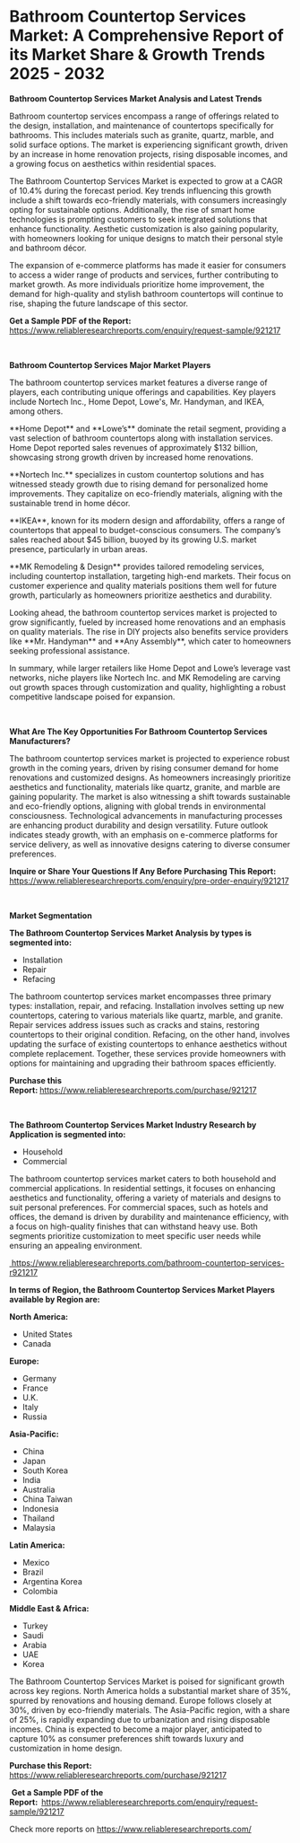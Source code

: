 <p><h1>Bathroom Countertop Services Market: A Comprehensive Report of its Market Share & Growth Trends 2025 - 2032</h1></p><p><strong>Bathroom Countertop Services Market Analysis and Latest Trends</strong></p>
<p><p>Bathroom countertop services encompass a range of offerings related to the design, installation, and maintenance of countertops specifically for bathrooms. This includes materials such as granite, quartz, marble, and solid surface options. The market is experiencing significant growth, driven by an increase in home renovation projects, rising disposable incomes, and a growing focus on aesthetics within residential spaces.</p><p>The Bathroom Countertop Services Market is expected to grow at a CAGR of 10.4% during the forecast period. Key trends influencing this growth include a shift towards eco-friendly materials, with consumers increasingly opting for sustainable options. Additionally, the rise of smart home technologies is prompting customers to seek integrated solutions that enhance functionality. Aesthetic customization is also gaining popularity, with homeowners looking for unique designs to match their personal style and bathroom décor.</p><p>The expansion of e-commerce platforms has made it easier for consumers to access a wider range of products and services, further contributing to market growth. As more individuals prioritize home improvement, the demand for high-quality and stylish bathroom countertops will continue to rise, shaping the future landscape of this sector.</p></p>
<p><strong>Get a Sample PDF of the Report:&nbsp;</strong> <a href="https://www.reliableresearchreports.com/enquiry/request-sample/921217?utm_campaign=3070&utm_medium=2&utm_source=Github&utm_content=ia&utm_term=07032025&utm_id=bathroom-countertop-services">https://www.reliableresearchreports.com/enquiry/request-sample/921217</a></p>
<p>&nbsp;</p>
<p><strong>Bathroom Countertop Services Major Market Players</strong></p>
<p><p>The bathroom countertop services market features a diverse range of players, each contributing unique offerings and capabilities. Key players include Nortech Inc., Home Depot, Lowe's, Mr. Handyman, and IKEA, among others. </p><p>**Home Depot** and **Lowe’s** dominate the retail segment, providing a vast selection of bathroom countertops along with installation services. Home Depot reported sales revenues of approximately $132 billion, showcasing strong growth driven by increased home renovations.</p><p>**Nortech Inc.** specializes in custom countertop solutions and has witnessed steady growth due to rising demand for personalized home improvements. They capitalize on eco-friendly materials, aligning with the sustainable trend in home décor.</p><p>**IKEA**, known for its modern design and affordability, offers a range of countertops that appeal to budget-conscious consumers. The company’s sales reached about $45 billion, buoyed by its growing U.S. market presence, particularly in urban areas.</p><p>**MK Remodeling & Design** provides tailored remodeling services, including countertop installation, targeting high-end markets. Their focus on customer experience and quality materials positions them well for future growth, particularly as homeowners prioritize aesthetics and durability.</p><p>Looking ahead, the bathroom countertop services market is projected to grow significantly, fueled by increased home renovations and an emphasis on quality materials. The rise in DIY projects also benefits service providers like **Mr. Handyman** and **Any Assembly**, which cater to homeowners seeking professional assistance. </p><p>In summary, while larger retailers like Home Depot and Lowe’s leverage vast networks, niche players like Nortech Inc. and MK Remodeling are carving out growth spaces through customization and quality, highlighting a robust competitive landscape poised for expansion.</p></p>
<p>&nbsp;</p>
<p><strong>What Are The Key Opportunities For Bathroom Countertop Services Manufacturers?</strong></p>
<p><p>The bathroom countertop services market is projected to experience robust growth in the coming years, driven by rising consumer demand for home renovations and customized designs. As homeowners increasingly prioritize aesthetics and functionality, materials like quartz, granite, and marble are gaining popularity. The market is also witnessing a shift towards sustainable and eco-friendly options, aligning with global trends in environmental consciousness. Technological advancements in manufacturing processes are enhancing product durability and design versatility. Future outlook indicates steady growth, with an emphasis on e-commerce platforms for service delivery, as well as innovative designs catering to diverse consumer preferences.</p></p>
<p><strong>Inquire or Share Your Questions If Any Before Purchasing This Report:</strong> <a href="https://www.reliableresearchreports.com/enquiry/pre-order-enquiry/921217?utm_campaign=3070&utm_medium=2&utm_source=Github&utm_content=ia&utm_term=07032025&utm_id=bathroom-countertop-services">https://www.reliableresearchreports.com/enquiry/pre-order-enquiry/921217</a></p>
<p>&nbsp;</p>
<p><strong>Market Segmentation</strong></p>
<p><strong>The Bathroom Countertop Services Market Analysis by types is segmented into:</strong></p>
<p><ul><li>Installation</li><li>Repair</li><li>Refacing</li></ul></p>
<p><p>The bathroom countertop services market encompasses three primary types: installation, repair, and refacing. Installation involves setting up new countertops, catering to various materials like quartz, marble, and granite. Repair services address issues such as cracks and stains, restoring countertops to their original condition. Refacing, on the other hand, involves updating the surface of existing countertops to enhance aesthetics without complete replacement. Together, these services provide homeowners with options for maintaining and upgrading their bathroom spaces efficiently.</p></p>
<p><strong>Purchase this Report:&nbsp;</strong><a href="https://www.reliableresearchreports.com/purchase/921217?utm_campaign=3070&utm_medium=2&utm_source=Github&utm_content=ia&utm_term=07032025&utm_id=bathroom-countertop-services">https://www.reliableresearchreports.com/purchase/921217</a></p>
<p>&nbsp;</p>
<p><strong>The Bathroom Countertop Services Market Industry Research by Application is segmented into:</strong></p>
<p><ul><li>Household</li><li>Commercial</li></ul></p>
<p><p>The bathroom countertop services market caters to both household and commercial applications. In residential settings, it focuses on enhancing aesthetics and functionality, offering a variety of materials and designs to suit personal preferences. For commercial spaces, such as hotels and offices, the demand is driven by durability and maintenance efficiency, with a focus on high-quality finishes that can withstand heavy use. Both segments prioritize customization to meet specific user needs while ensuring an appealing environment.</p></p>
<p><a href="https://www.reliableresearchreports.com/bathroom-countertop-services-r921217?utm_campaign=3070&utm_medium=2&utm_source=Github&utm_content=ia&utm_term=07032025&utm_id=bathroom-countertop-services">&nbsp;https://www.reliableresearchreports.com/bathroom-countertop-services-r921217</a></p>
<p><strong>In terms of Region, the Bathroom Countertop Services Market Players available by Region are:</strong></p>
<p>
    <p> <strong> North America: </strong>
        <ul>
            <li>United States</li>
            <li>Canada</li>
        </ul>
        </p> 
    <p> <strong> Europe: </strong>
        <ul>
            <li>Germany</li>
            <li>France</li>
            <li>U.K.</li>
            <li>Italy</li>
            <li>Russia</li>
        </ul>
        </p> 
    <p> <strong> Asia-Pacific: </strong>
        <ul>
            <li>China</li>
            <li>Japan</li>
            <li>South Korea</li>
            <li>India</li>
            <li>Australia</li>
            <li>China Taiwan</li>
            <li>Indonesia</li>
            <li>Thailand</li>
            <li>Malaysia</li>
        </ul>
        </p> 
    <p> <strong> Latin America: </strong>
        <ul>
            <li>Mexico</li>
            <li>Brazil</li>
            <li>Argentina Korea</li>
            <li>Colombia</li>
        </ul>
        </p> 
    <p> <strong> Middle East & Africa: </strong>
        <ul>
            <li>Turkey</li>
            <li>Saudi</li>
            <li>Arabia</li>
            <li>UAE</li>
            <li>Korea</li>
        </ul>
    </p>
    </p>
<p><p>The Bathroom Countertop Services Market is poised for significant growth across key regions. North America holds a substantial market share of 35%, spurred by renovations and housing demand. Europe follows closely at 30%, driven by eco-friendly materials. The Asia-Pacific region, with a share of 25%, is rapidly expanding due to urbanization and rising disposable incomes. China is expected to become a major player, anticipated to capture 10% as consumer preferences shift towards luxury and customization in home design.</p></p>
<p><strong>Purchase this Report: </strong><a href="https://www.reliableresearchreports.com/purchase/921217?utm_campaign=3070&utm_medium=2&utm_source=Github&utm_content=ia&utm_term=07032025&utm_id=bathroom-countertop-services">https://www.reliableresearchreports.com/purchase/921217</a></p>
<p>&nbsp;<strong>Get a Sample PDF of the Report:&nbsp;&nbsp;</strong><a href="https://www.reliableresearchreports.com/enquiry/request-sample/921217?utm_campaign=3070&utm_medium=2&utm_source=Github&utm_content=ia&utm_term=07032025&utm_id=bathroom-countertop-services">https://www.reliableresearchreports.com/enquiry/request-sample/921217</a></p>
<p><strong></strong></p>
<p>Check more reports on <a href="https://www.reliableresearchreports.com/?utm_campaign=3070&utm_medium=2&utm_source=Github&utm_content=ia&utm_term=07032025&utm_id=bathroom-countertop-services">https://www.reliableresearchreports.com/</a></p>